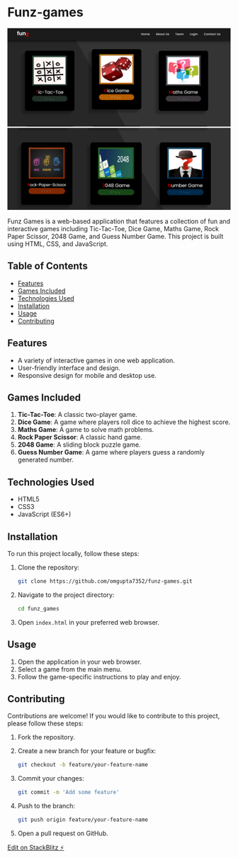 # Funz-games
![Funz Game](fuz1.png)
![](funz2.png)


Funz Games is a web-based application that features a collection of fun and interactive games including Tic-Tac-Toe, Dice Game, Maths Game, Rock Paper Scissor, 2048 Game, and Guess Number Game. This project is built using HTML, CSS, and JavaScript.

## Table of Contents

- [Features](#features)
- [Games Included](#games-included)
- [Technologies Used](#technologies-used)
- [Installation](#installation)
- [Usage](#usage)
- [Contributing](#contributing)


## Features

- A variety of interactive games in one web application.
- User-friendly interface and design.
- Responsive design for mobile and desktop use.

## Games Included

1. **Tic-Tac-Toe**: A classic two-player game.
2. **Dice Game**: A game where players roll dice to achieve the highest score.
3. **Maths Game**: A game to solve math problems.
4. **Rock Paper Scissor**: A classic hand game.
5. **2048 Game**: A sliding block puzzle game.
6. **Guess Number Game**: A game where players guess a randomly generated number.

## Technologies Used

- HTML5
- CSS3
- JavaScript (ES6+)

## Installation

To run this project locally, follow these steps:

1. Clone the repository:

    ```bash
    git clone https://github.com/omgupta7352/funz-games.git
    ```

2. Navigate to the project directory:

    ```bash
    cd funz_games
    ```

3. Open `index.html` in your preferred web browser.

## Usage

1. Open the application in your web browser.
2. Select a game from the main menu.
3. Follow the game-specific instructions to play and enjoy.

## Contributing

Contributions are welcome! If you would like to contribute to this project, please follow these steps:

1. Fork the repository.
2. Create a new branch for your feature or bugfix:

    ```bash
    git checkout -b feature/your-feature-name
    ```

3. Commit your changes:

    ```bash
    git commit -m 'Add some feature'
    ```

4. Push to the branch:

    ```bash
    git push origin feature/your-feature-name
    ```

5. Open a pull request on GitHub.




[Edit on StackBlitz ⚡️](https://stackblitz.com/edit/web-platform-1h7a4g)
